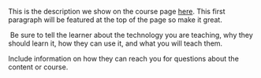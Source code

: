 This is the description we show on the course page [here](https://lab.github.com/cprudhom/first-steps-to-choco-solver). This first paragraph will be featured at the top of the page so make it great.
​

​
Be sure to tell the learner about the technology you are teaching, why they should learn it, how they can use it, and what you will teach them.
​


Include information on how they can reach you for questions about the content or course. 